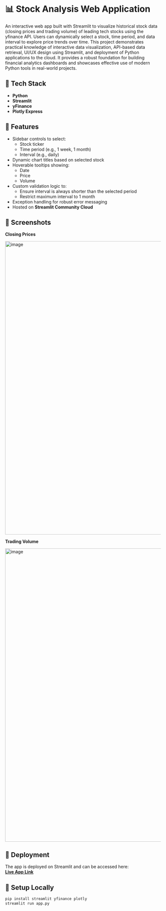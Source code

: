 # 📊 Stock Analysis Web Application

An interactive web app built with Streamlit to visualize historical stock data (closing prices and trading volume) of leading tech stocks using the yfinance API. Users can dynamically select a stock, time period, and data interval to explore price trends over time. This project demonstrates practical knowledge of interactive data visualization, API-based data retrieval, UI/UX design using Streamlit, and deployment of Python applications to the cloud. It provides a robust foundation for building financial analytics dashboards and showcases effective use of modern Python tools in real-world projects.

## 🔧 Tech Stack

- **Python**
- **Streamlit**
- **yFinance**
- **Plotly Express**

## 🌟 Features

- Sidebar controls to select:
  - Stock ticker
  - Time period (e.g., 1 week, 1 month)
  - Interval (e.g., daily)
- Dynamic chart titles based on selected stock
- Hoverable tooltips showing:
  - Date
  - Price
  - Volume
- Custom validation logic to:
  - Ensure interval is always shorter than the selected period
  - Restrict maximum interval to 1 month
- Exception handling for robust error messaging
- Hosted on **Streamlit Community Cloud**

## 📸 Screenshots

**Closing Prices**

<img width="950" alt="image" src="https://github.com/user-attachments/assets/c5191309-9444-4f33-807d-074e382ab392" />

**Trading Volume**

<img width="950" alt="image" src="https://github.com/user-attachments/assets/bfed006d-cf72-4751-99e4-a8977e865bfa" />

## 🚀 Deployment

The app is deployed on Streamlit and can be accessed here:  
**[Live App Link](https://stock-app-analytics.streamlit.app/)**

## 📁 Setup Locally

```bash
pip install streamlit yfinance plotly
streamlit run app.py


